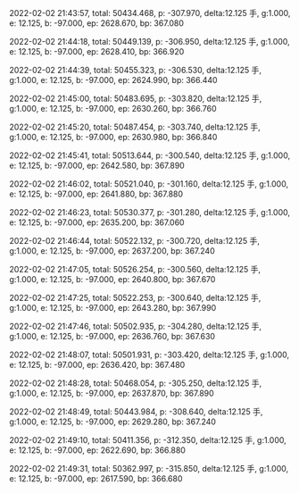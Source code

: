 2022-02-02 21:43:57, total: 50434.468, p: -307.970, delta:12.125 手, g:1.000, e: 12.125, b: -97.000, ep: 2628.670, bp: 367.080

2022-02-02 21:44:18, total: 50449.139, p: -306.950, delta:12.125 手, g:1.000, e: 12.125, b: -97.000, ep: 2628.410, bp: 366.920

2022-02-02 21:44:39, total: 50455.323, p: -306.530, delta:12.125 手, g:1.000, e: 12.125, b: -97.000, ep: 2624.990, bp: 366.440

2022-02-02 21:45:00, total: 50483.695, p: -303.820, delta:12.125 手, g:1.000, e: 12.125, b: -97.000, ep: 2630.260, bp: 366.760

2022-02-02 21:45:20, total: 50487.454, p: -303.740, delta:12.125 手, g:1.000, e: 12.125, b: -97.000, ep: 2630.980, bp: 366.840

2022-02-02 21:45:41, total: 50513.644, p: -300.540, delta:12.125 手, g:1.000, e: 12.125, b: -97.000, ep: 2642.580, bp: 367.890

2022-02-02 21:46:02, total: 50521.040, p: -301.160, delta:12.125 手, g:1.000, e: 12.125, b: -97.000, ep: 2641.880, bp: 367.880

2022-02-02 21:46:23, total: 50530.377, p: -301.280, delta:12.125 手, g:1.000, e: 12.125, b: -97.000, ep: 2635.200, bp: 367.060

2022-02-02 21:46:44, total: 50522.132, p: -300.720, delta:12.125 手, g:1.000, e: 12.125, b: -97.000, ep: 2637.200, bp: 367.240

2022-02-02 21:47:05, total: 50526.254, p: -300.560, delta:12.125 手, g:1.000, e: 12.125, b: -97.000, ep: 2640.800, bp: 367.670

2022-02-02 21:47:25, total: 50522.253, p: -300.640, delta:12.125 手, g:1.000, e: 12.125, b: -97.000, ep: 2643.280, bp: 367.990

2022-02-02 21:47:46, total: 50502.935, p: -304.280, delta:12.125 手, g:1.000, e: 12.125, b: -97.000, ep: 2636.760, bp: 367.630

2022-02-02 21:48:07, total: 50501.931, p: -303.420, delta:12.125 手, g:1.000, e: 12.125, b: -97.000, ep: 2636.420, bp: 367.480

2022-02-02 21:48:28, total: 50468.054, p: -305.250, delta:12.125 手, g:1.000, e: 12.125, b: -97.000, ep: 2637.870, bp: 367.890

2022-02-02 21:48:49, total: 50443.984, p: -308.640, delta:12.125 手, g:1.000, e: 12.125, b: -97.000, ep: 2629.280, bp: 367.240

2022-02-02 21:49:10, total: 50411.356, p: -312.350, delta:12.125 手, g:1.000, e: 12.125, b: -97.000, ep: 2622.690, bp: 366.880

2022-02-02 21:49:31, total: 50362.997, p: -315.850, delta:12.125 手, g:1.000, e: 12.125, b: -97.000, ep: 2617.590, bp: 366.680